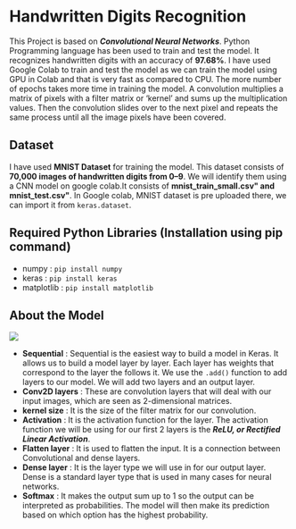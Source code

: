 # Handwritten Digits Recognition

This Project is based on ***Convolutional Neural Networks***. Python Programming language has been used to train and test the model. It recognizes handwritten digits with an accuracy of **97.68%**. I have used Google Colab to train and test the model as we can train the model using GPU in Colab and that is very fast as compared to CPU. The more number of epochs takes more time in training the model. A convolution multiplies a matrix of pixels with a filter matrix or ‘kernel’ and sums up the multiplication values. Then the convolution slides over to the next pixel and repeats the same process until all the image pixels have been covered.

## Dataset
I have used **MNIST Dataset** for training the model. This dataset consists of **70,000 images of handwritten digits from 0–9**. We will identify them using a CNN model on google colab.It consists of **mnist_train_small.csv" and mnist_test.csv"**. In Google colab, MNIST dataset is pre uploaded there, we can import it from `keras.dataset`.

## Required Python Libraries (Installation using pip command)
- numpy : `pip install numpy`
- keras : `pip install keras`
- matplotlib : `pip install matplotlib`

## About the Model

<img src ="https://user-images.githubusercontent.com/62782231/103486357-3e3dee00-4e23-11eb-8fb7-c8f74df2b622.png">

- **Sequential** : Sequential is the easiest way to build a model in Keras. It allows us to build a model layer by layer. Each layer has weights that correspond to the layer the follows it. We use the `.add()` function to add layers to our model. We will add two layers and an output layer.
- **Conv2D layers** : These are convolution layers that will deal with our input images, which are seen as 2-dimensional matrices.
- **kernel size** : It is the size of the filter matrix for our convolution.
- **Activation** : It is the activation function for the layer. The activation function we will be using for our first 2 layers is the ***ReLU, or Rectified Linear Activation***.
- **Flatten layer** : It is used to flatten the input. It is a connection between Convolutional and dense layers.
- **Dense layer** : It is the layer type we will use in for our output layer. Dense is a standard layer type that is used in many cases for neural networks.
- **Softmax** : It makes the output sum up to 1 so the output can be interpreted as probabilities. The model will then make its prediction based on which option has the highest probability.
